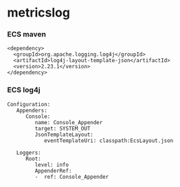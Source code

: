 # metricslog

### ECS maven

    <dependency>
      <groupId>org.apache.logging.log4j</groupId>
      <artifactId>log4j-layout-template-json</artifactId>
      <version>2.23.1</version>
    </dependency>


### ECS log4j

    Configuration:
       Appenders:
          Console:
             name: Console_Appender
             target: SYSTEM_OUT
             JsonTemplateLayout:
                eventTemplateUri: classpath:EcsLayout.json

       Loggers:
          Root:
             level: info
             AppenderRef:
             -  ref: Console_Appender    